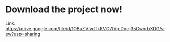 # Download the project now!
Link: https://drive.google.com/file/d/1OBuZVIvdTkKVO7tVrcDqqj35CwnrbXDG/view?usp=sharing
